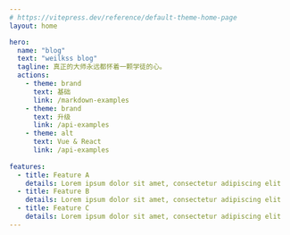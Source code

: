 ```yaml
---
# https://vitepress.dev/reference/default-theme-home-page
layout: home

hero:
  name: "blog"
  text: "weilkss blog"
  tagline: 真正的大师永远都怀着一颗学徒的心。
  actions:
    - theme: brand
      text: 基础
      link: /markdown-examples
    - theme: brand
      text: 升级
      link: /api-examples
    - theme: alt
      text: Vue & React
      link: /api-examples
      
features:
  - title: Feature A
    details: Lorem ipsum dolor sit amet, consectetur adipiscing elit
  - title: Feature B
    details: Lorem ipsum dolor sit amet, consectetur adipiscing elit
  - title: Feature C
    details: Lorem ipsum dolor sit amet, consectetur adipiscing elit
---
```


